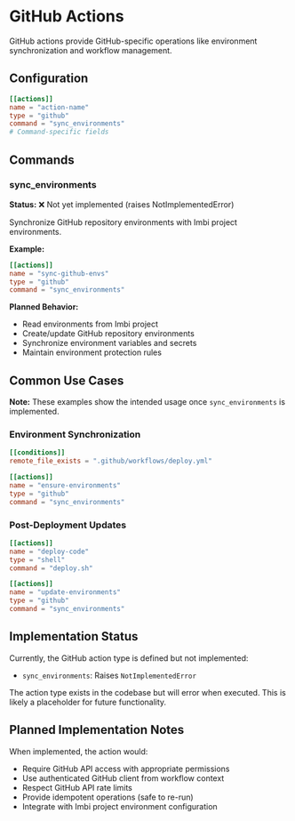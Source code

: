 # GitHub Actions

GitHub actions provide GitHub-specific operations like environment synchronization and workflow management.

## Configuration

```toml
[[actions]]
name = "action-name"
type = "github"
command = "sync_environments"
# Command-specific fields
```

## Commands

### sync_environments

**Status:** ❌ Not yet implemented (raises NotImplementedError)

Synchronize GitHub repository environments with Imbi project environments.

**Example:**
```toml
[[actions]]
name = "sync-github-envs"
type = "github"
command = "sync_environments"
```

**Planned Behavior:**

- Read environments from Imbi project
- Create/update GitHub repository environments
- Synchronize environment variables and secrets
- Maintain environment protection rules

## Common Use Cases

**Note:** These examples show the intended usage once `sync_environments` is implemented.

### Environment Synchronization

```toml
[[conditions]]
remote_file_exists = ".github/workflows/deploy.yml"

[[actions]]
name = "ensure-environments"
type = "github"
command = "sync_environments"
```

### Post-Deployment Updates

```toml
[[actions]]
name = "deploy-code"
type = "shell"
command = "deploy.sh"

[[actions]]
name = "update-environments"
type = "github"
command = "sync_environments"
```

## Implementation Status

Currently, the GitHub action type is defined but not implemented:

- `sync_environments`: Raises `NotImplementedError`

The action type exists in the codebase but will error when executed. This is likely a placeholder for future functionality.

## Planned Implementation Notes

When implemented, the action would:

- Require GitHub API access with appropriate permissions
- Use authenticated GitHub client from workflow context
- Respect GitHub API rate limits
- Provide idempotent operations (safe to re-run)
- Integrate with Imbi project environment configuration
